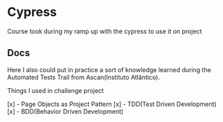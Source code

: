 # Cypress
Course took during my ramp up with the cypress to use it on project

## Docs
Here I also could put in practice a sort of knowledge learned during the Automated Tests Trail from Ascan(Instituto Atlântico).

Things I used in challenge project

[x] - Page Objects as Project Pattern
[x] - TDD(Test Driven Development)
[x] - BDD(Behavior Driven Development)
